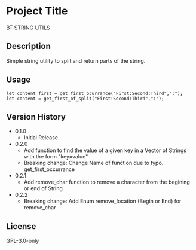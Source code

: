 # Project Title
BT STRING UTILS

## Description
Simple string utility to split and return parts of the string.

## Usage
```
let content_first = get_first_ocurrance("First:Second:Third",":");
let content = get_first_of_split("First:Second:Third",":");
```

## Version History
* 0.1.0
    * Initial Release
* 0.2.0
    * Add function to find the value of a given key in a Vector of Strings with the form "key=value"
    * Breaking change: Change Name of function due to typo. get_first_occurrance
* 0.2.1
    * Add remove_char function to remove a character from the begining or end of String
* 0.2.2
    * Breaking change: Add Enum remove_location (Begin or End) for remove_char

## License
GPL-3.0-only